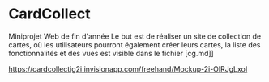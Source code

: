 # CardCollect
Miniprojet Web de fin d'année
Le but est de réaliser un site de collection de cartes, où les utilisateurs pourront également créer leurs cartes, la liste des fonctionnalités et des vues est visible dans le fichier [cg.md]]

https://cardcollectig2i.invisionapp.com/freehand/Mockup-2i-OlRJgLxoI
